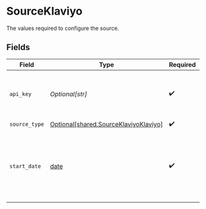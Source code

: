 # SourceKlaviyo

The values required to configure the source.


## Fields

| Field                                                                                                                                | Type                                                                                                                                 | Required                                                                                                                             | Description                                                                                                                          | Example                                                                                                                              |
| ------------------------------------------------------------------------------------------------------------------------------------ | ------------------------------------------------------------------------------------------------------------------------------------ | ------------------------------------------------------------------------------------------------------------------------------------ | ------------------------------------------------------------------------------------------------------------------------------------ | ------------------------------------------------------------------------------------------------------------------------------------ |
| `api_key`                                                                                                                            | *Optional[str]*                                                                                                                      | :heavy_check_mark:                                                                                                                   | Klaviyo API Key. See our <a href="https://docs.airbyte.com/integrations/sources/klaviyo">docs</a> if you need help finding this key. |                                                                                                                                      |
| `source_type`                                                                                                                        | [Optional[shared.SourceKlaviyoKlaviyo]](undefined/models/shared/sourceklaviyoklaviyo.md)                                             | :heavy_check_mark:                                                                                                                   | N/A                                                                                                                                  |                                                                                                                                      |
| `start_date`                                                                                                                         | [date](https://docs.python.org/3/library/datetime.html#date-objects)                                                                 | :heavy_check_mark:                                                                                                                   | UTC date and time in the format 2017-01-25T00:00:00Z. Any data before this date will not be replicated.                              | 2017-01-25T00:00:00Z                                                                                                                 |